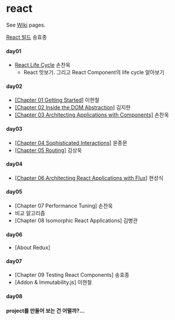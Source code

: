# react

See [Wiki](https://github.com/studye/react/wiki) pages.

[React 빌드](https://github.com/studye/react/wiki/React-%EB%B9%8C%EB%93%9C%ED%95%98%EA%B8%B0) 송효종

#### day01 
* [React Life Cycle](https://github.com/studye/react/wiki/React-Life-Cycle) 손찬욱  
  * React 맛보기. 그리고 React Component의 life cycle 알아보기

#### day02 
* [[Chapter 01 Getting Started]](https://github.com/studye/react/wiki/%5BCharter-01-Getting-Started%5D) 이현철
* [[Chapter 02 Inside the DOM Abstraction]](https://github.com/studye/react/wiki/%5BCharter-02-Inside-the-DOM-Abstraction%5D) 김지한
* [[Chapter 03 Architecting Applications with Components]](https://github.com/studye/react/wiki/%5BChapter-3-Architecting-Applications-with-Components%5D) 손찬욱

#### day03 
* [[Chapter 04 Sophisticated Interactions]](https://github.com/studye/react/wiki/Charter-04-Sophisticated-Interactions) 윤종문
* [[Chapter 05 Routing]](https://github.com/sangwook-kim/pro-react-study/blob/master/routing/readme.md) 김상욱

#### day04 
* [[Chapter 06 Architecting React Applications with Flux](https://github.com/studye/react/wiki/Charter-06-Architecting-React-Applications-with-Flux)] 현성식

#### day05 
* [Chapter 07 Performance Tuning] 손찬욱
 * 비교 알고리즘  
* [Chapter 08 Isomorphic React Applications] 김병관

#### day06
* [About Redux]

#### day07 
* [Chapter 09 Testing React Components] 송효종
* [Addon & Immutability.js] 이현철
 
#### day08


#### project를 만들어 보는 건 어떨까?...
